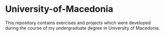 # University-of-Macedonia
This repository contains exercises and projects which were developed during the course of my undergraduate degree in University of Macedonia.

